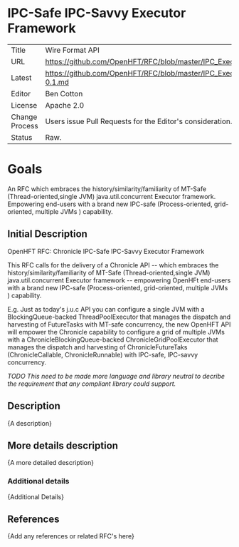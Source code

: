 # IPC-Safe IPC-Savvy Executor Framework

|         |                                                             |
|:------- | ----------------------------------------------------------- |
| Title   | Wire Format API                                             |
| URL     | https://github.com/OpenHFT/RFC/blob/master/IPC_Executor/    |
| Latest  | https://github.com/OpenHFT/RFC/blob/master/IPC_Executor/IPC_Executor-0.1.md |
| Editor  | Ben Cotton                                                  |
| License | Apache 2.0                                                  |
| Change Process | Users issue Pull Requests for the Editor's consideration. |
| Status  | Raw.                                                        |

# Goals
An RFC which embraces the history/similarity/familiarity of MT-Safe  (Thread-oriented,single JVM) java.util.concurrent Executor framework.
Empowering end-users with a brand new IPC-safe (Process-oriented, grid-oriented, multiple JVMs ) capability.

## Initial Description

OpenHFT RFC:     Chronicle IPC-Safe IPC-Savvy Executor Framework

This RFC calls for the delivery of a Chronicle API -- which embraces the history/similarity/familiarity of MT-Safe  (Thread-oriented,single JVM) java.util.concurrent Executor framework --   empowering OpenHFt end-users with a brand new IPC-safe (Process-oriented, grid-oriented, multiple JVMs )  capability.

E.g.   Just as today's j.u.c API you can configure a single JVM with a BlockingQueue-backed ThreadPoolExecutor that manages the dispatch and harvesting of FutureTasks with MT-safe concurrency, the new OpenHFT API will empower the Chronicle capability to configure a grid of multiple  JVMs with a ChronicleBlockingQueue-backed ChronicleGridPoolExecutor that manages the dispatch and harvesting of ChronicleFutureTaks (ChronicleCallable, ChronicleRunnable) with IPC-safe, IPC-savvy concurrency.

*TODO This need to be made more language and library neutral to decribe the requirement that any compliant library could support.*

## Description
{A description}

## More details description
{A more detailed description}

### Additional details
{Additional Details}

## References

{Add any references or related RFC's here}





